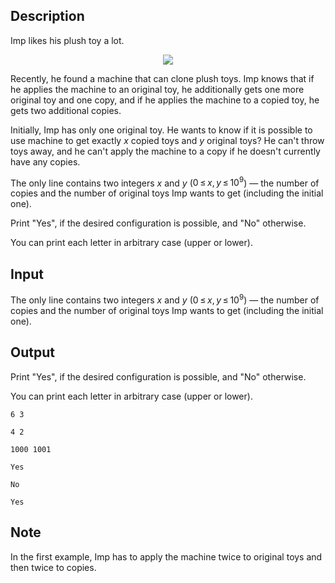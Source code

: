 ## Description

<div><p>Imp likes his plush toy a lot.</p><center> <img class="tex-graphics" src="file://oEVmDDKM.png" style="max-width: 100.0%;max-height: 100.0%;"> </center><p>Recently, he found a machine that can clone plush toys. Imp knows that if he applies the machine to an original toy, he additionally gets one more original toy and one copy, and if he applies the machine to a copied toy, he gets two additional copies.</p><p>Initially, Imp has only one original toy. He wants to know if it is possible to use machine to get exactly <span class="tex-span"><i>x</i></span> <span class="tex-font-style-bf">copied</span> toys and <span class="tex-span"><i>y</i></span> <span class="tex-font-style-bf">original</span> toys? He can't throw toys away, and he can't apply the machine to a copy if he doesn't currently have any copies.</p></div><div class="input-specification"><p>The only line contains two integers <span class="tex-span"><i>x</i></span> and <span class="tex-span"><i>y</i></span> (<span class="tex-span">0 ≤ <i>x</i>, <i>y</i> ≤ 10<sup class="upper-index">9</sup></span>)&nbsp;— the number of copies and the number of original toys Imp wants to get (including the initial one).</p></div><div class="output-specification"><p>Print "<span class="tex-font-style-tt">Yes</span>", if the desired configuration is possible, and "<span class="tex-font-style-tt">No</span>" otherwise.</p><p>You can print each letter in arbitrary case (upper or lower).</p></div>

## Input

<p>The only line contains two integers <span class="tex-span"><i>x</i></span> and <span class="tex-span"><i>y</i></span> (<span class="tex-span">0 ≤ <i>x</i>, <i>y</i> ≤ 10<sup class="upper-index">9</sup></span>)&nbsp;— the number of copies and the number of original toys Imp wants to get (including the initial one).</p>

## Output

<p>Print "<span class="tex-font-style-tt">Yes</span>", if the desired configuration is possible, and "<span class="tex-font-style-tt">No</span>" otherwise.</p><p>You can print each letter in arbitrary case (upper or lower).</p>





```input1
6 3

```




```input2
4 2

```




```input3
1000 1001

```




```output1
Yes

```




```output2
No

```




```output3
Yes

```



## Note

<p>In the first example, Imp has to apply the machine twice to original toys and then twice to copies.</p>
